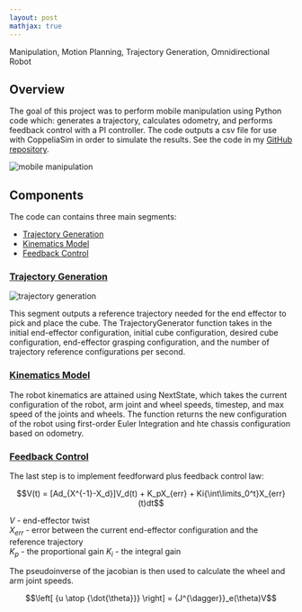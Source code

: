 ```yaml
---
layout: post
mathjax: true
---
```

Manipulation, Motion Planning, Trajectory Generation, Omnidirectional Robot

## Overview
The goal of this project was to perform mobile manipulation using Python code which: generates a trajectory, calculates odometry, and performs feedback control with a PI controller. The code outputs a csv file for use with CoppeliaSim in order to simulate the results. See the code in my [GitHub repository]().

![mobile manipulation](/files/mobile-manipulation/mobile-manipulation.gif)

## Components
The code can contains three main segments:
- [Trajectory Generation](#trajectory-generation)
- [Kinematics Model](#kinematics-model)
- [Feedback Control](#feedback-control)

### [Trajectory Generation](#trajectory-generation)

![trajectory generation](/files/mobile-manipulation/trajectory-generation.gif)

This segment outputs a reference trajectory needed for the end effector to pick and place the cube. The TrajectoryGenerator function takes in the initial end-effector configuration, initial cube configuration, desired cube configuration, end-effector grasping configuration, and the number of trajectory reference configurations per second.

### [Kinematics Model](#kinematics-model)

The robot kinematics are attained using NextState, which takes the current configuration of the robot, arm joint and wheel speeds, timestep, and max speed of the joints and wheels. The function returns the new configuration of the robot using first-order Euler Integration and hte chassis configuration based on odometry. 

### [Feedback Control](#feedback-control)
The last step is to implement feedforward plus feedback control law:

$$V(t) = [Ad_{X^{-1}-X_d}]V_d(t) + K_pX_{err} + Ki{\int\limits_0^t}X_{err}(t)dt$$

$V$ - end-effector twist\
$X_{err}$ - error between the current end-effector configuration and the reference trajectory\
$K_{p}$ - the proportional gain
$K_{i}$ - the integral gain

The pseudoinverse of the jacobian is then used to calculate the wheel and arm joint speeds. 

$$\left[ {u \atop {\dot{\theta}}} \right] = {J^{\dagger}}_e(\theta)V$$
